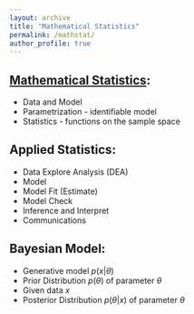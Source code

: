 ```yaml
---
layout: archive
title: "Mathematical Statistics"
permalink: /mathstat/
author_profile: true
---
```


<script type="text/x-mathjax-config">
    MathJax.Hub.Config({
        tex2jax: {inlineMath: [['$', '$']]},
        messageStyle: "none"
    });
</script>

## [Mathematical Statistics](https://b-ok.cc/book/4986212/b64cdd):
- Data and Model
- Parametrization - identifiable model
- Statistics - functions on the sample space

## Applied Statistics:
- Data Explore Analysis (DEA)
- Model
- Model Fit (Estimate)
- Model Check
- Inference and Interpret
- Communications

## Bayesian Model:
- Generative model $p(x|\theta)$
- Prior Distribution $p(\theta)$ of parameter $\theta$
- Given data $x$
- Posterior Distribution $p(\theta|x)$ of parameter $\theta$
